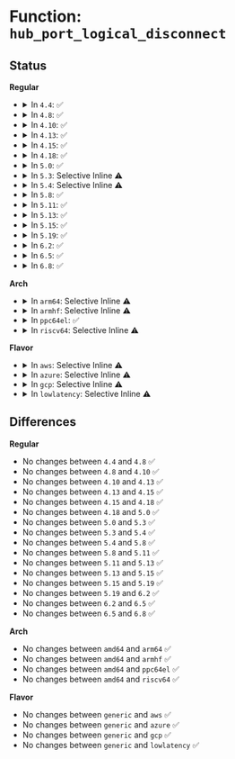 # Function: <code>hub_port_logical_disconnect</code>

## Status
<b>Regular</b>
<ul>
<li>
<details>
<summary>In <code>4.4</code>: ✅</summary>

```c
void hub_port_logical_disconnect(struct usb_hub *hub, int port1);
```

**Collision:** Unique Static

**Inline:** No

**Transformation:** False

**Instances:**

```
In drivers/usb/core/hub.c (ffffffff81605940)
Location: drivers/usb/core/hub.c:986
Inline: False
Direct callers:
  - drivers/usb/core/hub.c:usb_reset_and_verify_device
  - drivers/usb/core/hub.c:usb_remove_device
  - drivers/usb/core/hub.c:usb_port_resume
```
**Symbols:**

```
ffffffff81605940-ffffffff816059df: hub_port_logical_disconnect (STB_LOCAL)
```
</details>
</li>
<li>
<details>
<summary>In <code>4.8</code>: ✅</summary>

```c
void hub_port_logical_disconnect(struct usb_hub *hub, int port1);
```

**Collision:** Unique Static

**Inline:** No

**Transformation:** False

**Instances:**

```
In drivers/usb/core/hub.c (ffffffff816656f0)
Location: drivers/usb/core/hub.c:988
Inline: False
Direct callers:
  - drivers/usb/core/hub.c:usb_reset_and_verify_device
  - drivers/usb/core/hub.c:usb_port_resume
  - drivers/usb/core/hub.c:usb_remove_device
```
**Symbols:**

```
ffffffff816656f0-ffffffff81665774: hub_port_logical_disconnect (STB_LOCAL)
```
</details>
</li>
<li>
<details>
<summary>In <code>4.10</code>: ✅</summary>

```c
void hub_port_logical_disconnect(struct usb_hub *hub, int port1);
```

**Collision:** Unique Static

**Inline:** No

**Transformation:** False

**Instances:**

```
In drivers/usb/core/hub.c (ffffffff81693170)
Location: drivers/usb/core/hub.c:909
Inline: False
Direct callers:
  - drivers/usb/core/hub.c:usb_reset_and_verify_device
  - drivers/usb/core/hub.c:usb_port_resume
  - drivers/usb/core/hub.c:usb_remove_device
```
**Symbols:**

```
ffffffff81693170-ffffffff816931f4: hub_port_logical_disconnect (STB_LOCAL)
```
</details>
</li>
<li>
<details>
<summary>In <code>4.13</code>: ✅</summary>

```c
void hub_port_logical_disconnect(struct usb_hub *hub, int port1);
```

**Collision:** Unique Static

**Inline:** No

**Transformation:** False

**Instances:**

```
In drivers/usb/core/hub.c (ffffffff816a8800)
Location: drivers/usb/core/hub.c:918
Inline: False
Direct callers:
  - drivers/usb/core/hub.c:usb_reset_and_verify_device
  - drivers/usb/core/hub.c:usb_port_resume
  - drivers/usb/core/hub.c:usb_remove_device
```
**Symbols:**

```
ffffffff816a8800-ffffffff816a8884: hub_port_logical_disconnect (STB_LOCAL)
```
</details>
</li>
<li>
<details>
<summary>In <code>4.15</code>: ✅</summary>

```c
void hub_port_logical_disconnect(struct usb_hub *hub, int port1);
```

**Collision:** Unique Static

**Inline:** No

**Transformation:** False

**Instances:**

```
In drivers/usb/core/hub.c (ffffffff81713c00)
Location: drivers/usb/core/hub.c:918
Inline: False
Direct callers:
  - drivers/usb/core/hub.c:usb_reset_and_verify_device
  - drivers/usb/core/hub.c:usb_port_resume
  - drivers/usb/core/hub.c:usb_remove_device
```
**Symbols:**

```
ffffffff81713c00-ffffffff81713c84: hub_port_logical_disconnect (STB_LOCAL)
```
</details>
</li>
<li>
<details>
<summary>In <code>4.18</code>: ✅</summary>

```c
void hub_port_logical_disconnect(struct usb_hub *hub, int port1);
```

**Collision:** Unique Static

**Inline:** No

**Transformation:** False

**Instances:**

```
In drivers/usb/core/hub.c (ffffffff81752970)
Location: drivers/usb/core/hub.c:926
Inline: False
Direct callers:
  - drivers/usb/core/hub.c:usb_reset_and_verify_device
  - drivers/usb/core/hub.c:usb_port_resume
  - drivers/usb/core/hub.c:usb_remove_device
```
**Symbols:**

```
ffffffff81752970-ffffffff817529f4: hub_port_logical_disconnect (STB_LOCAL)
```
</details>
</li>
<li>
<details>
<summary>In <code>5.0</code>: ✅</summary>

```c
void hub_port_logical_disconnect(struct usb_hub *hub, int port1);
```

**Collision:** Unique Static

**Inline:** No

**Transformation:** False

**Instances:**

```
In drivers/usb/core/hub.c (ffffffff81776df0)
Location: drivers/usb/core/hub.c:927
Inline: False
Direct callers:
  - drivers/usb/core/hub.c:usb_reset_and_verify_device
  - drivers/usb/core/hub.c:usb_port_resume
  - drivers/usb/core/hub.c:usb_remove_device
```
**Symbols:**

```
ffffffff81776df0-ffffffff81776e74: hub_port_logical_disconnect (STB_LOCAL)
```
</details>
</li>
<li>
<details>
<summary>In <code>5.3</code>: Selective Inline ⚠️</summary>

```c
void hub_port_logical_disconnect(struct usb_hub *hub, int port1);
```

**Collision:** Unique Static

**Inline:** Selective

**Transformation:** False

**Instances:**

```
In drivers/usb/core/hub.c (ffffffff817b4e90)
Location: drivers/usb/core/hub.c:954
Inline: True
Direct callers:
  - drivers/usb/core/hub.c:usb_reset_and_verify_device
  - drivers/usb/core/hub.c:usb_port_resume
  - drivers/usb/core/hub.c:usb_remove_device
```
**Symbols:**

```
ffffffff817b4e90-ffffffff817b4f18: hub_port_logical_disconnect (STB_LOCAL)
```
</details>
</li>
<li>
<details>
<summary>In <code>5.4</code>: Selective Inline ⚠️</summary>

```c
void hub_port_logical_disconnect(struct usb_hub *hub, int port1);
```

**Collision:** Unique Static

**Inline:** Selective

**Transformation:** False

**Instances:**

```
In drivers/usb/core/hub.c (ffffffff817e55c0)
Location: drivers/usb/core/hub.c:956
Inline: True
Direct callers:
  - drivers/usb/core/hub.c:usb_reset_and_verify_device
  - drivers/usb/core/hub.c:usb_port_resume
  - drivers/usb/core/hub.c:usb_remove_device
```
**Symbols:**

```
ffffffff817e55c0-ffffffff817e5648: hub_port_logical_disconnect (STB_LOCAL)
```
</details>
</li>
<li>
<details>
<summary>In <code>5.8</code>: ✅</summary>

```c
void hub_port_logical_disconnect(struct usb_hub *hub, int port1);
```

**Collision:** Unique Static

**Inline:** No

**Transformation:** False

**Instances:**

```
In drivers/usb/core/hub.c (ffffffff818b4730)
Location: drivers/usb/core/hub.c:958
Inline: False
Direct callers:
  - drivers/usb/core/hub.c:usb_reset_and_verify_device
  - drivers/usb/core/hub.c:usb_port_resume
  - drivers/usb/core/hub.c:usb_remove_device
```
**Symbols:**

```
ffffffff818b4730-ffffffff818b47af: hub_port_logical_disconnect (STB_LOCAL)
```
</details>
</li>
<li>
<details>
<summary>In <code>5.11</code>: ✅</summary>

```c
void hub_port_logical_disconnect(struct usb_hub *hub, int port1);
```

**Collision:** Unique Static

**Inline:** No

**Transformation:** False

**Instances:**

```
In drivers/usb/core/hub.c (ffffffff818c3090)
Location: drivers/usb/core/hub.c:958
Inline: False
Direct callers:
  - drivers/usb/core/hub.c:usb_reset_and_verify_device
  - drivers/usb/core/hub.c:usb_port_resume
  - drivers/usb/core/hub.c:usb_remove_device
```
**Symbols:**

```
ffffffff818c3090-ffffffff818c310f: hub_port_logical_disconnect (STB_LOCAL)
```
</details>
</li>
<li>
<details>
<summary>In <code>5.13</code>: ✅</summary>

```c
void hub_port_logical_disconnect(struct usb_hub *hub, int port1);
```

**Collision:** Unique Static

**Inline:** No

**Transformation:** False

**Instances:**

```
In drivers/usb/core/hub.c (ffffffff818a6160)
Location: drivers/usb/core/hub.c:965
Inline: False
Direct callers:
  - drivers/usb/core/hub.c:usb_reset_and_verify_device
  - drivers/usb/core/hub.c:usb_port_resume
  - drivers/usb/core/hub.c:usb_remove_device
```
**Symbols:**

```
ffffffff818a6160-ffffffff818a61df: hub_port_logical_disconnect (STB_LOCAL)
```
</details>
</li>
<li>
<details>
<summary>In <code>5.15</code>: ✅</summary>

```c
void hub_port_logical_disconnect(struct usb_hub *hub, int port1);
```

**Collision:** Unique Static

**Inline:** No

**Transformation:** False

**Instances:**

```
In drivers/usb/core/hub.c (ffffffff8193afc0)
Location: drivers/usb/core/hub.c:965
Inline: False
Direct callers:
  - drivers/usb/core/hub.c:usb_reset_and_verify_device
  - drivers/usb/core/hub.c:usb_port_resume
  - drivers/usb/core/hub.c:usb_remove_device
```
**Symbols:**

```
ffffffff8193afc0-ffffffff8193b03c: hub_port_logical_disconnect (STB_LOCAL)
```
</details>
</li>
<li>
<details>
<summary>In <code>5.19</code>: ✅</summary>

```c
void hub_port_logical_disconnect(struct usb_hub *hub, int port1);
```

**Collision:** Unique Static

**Inline:** No

**Transformation:** False

**Instances:**

```
In drivers/usb/core/hub.c (ffffffff81a92bc0)
Location: drivers/usb/core/hub.c:965
Inline: False
Direct callers:
  - drivers/usb/core/hub.c:usb_reset_and_verify_device
  - drivers/usb/core/hub.c:usb_port_resume
  - drivers/usb/core/hub.c:usb_remove_device
```
**Symbols:**

```
ffffffff81a92bc0-ffffffff81a92c54: hub_port_logical_disconnect (STB_LOCAL)
```
</details>
</li>
<li>
<details>
<summary>In <code>6.2</code>: ✅</summary>

```c
void hub_port_logical_disconnect(struct usb_hub *hub, int port1);
```

**Collision:** Unique Static

**Inline:** No

**Transformation:** False

**Instances:**

```
In drivers/usb/core/hub.c (ffffffff81c14d90)
Location: drivers/usb/core/hub.c:969
Inline: False
Direct callers:
  - drivers/usb/core/hub.c:usb_reset_and_verify_device
  - drivers/usb/core/hub.c:usb_port_resume
  - drivers/usb/core/hub.c:usb_remove_device
```
**Symbols:**

```
ffffffff81c14d90-ffffffff81c14dfc: hub_port_logical_disconnect (STB_LOCAL)
```
</details>
</li>
<li>
<details>
<summary>In <code>6.5</code>: ✅</summary>

```c
void hub_port_logical_disconnect(struct usb_hub *hub, int port1);
```

**Collision:** Unique Static

**Inline:** No

**Transformation:** False

**Instances:**

```
In drivers/usb/core/hub.c (ffffffff81c7bb90)
Location: drivers/usb/core/hub.c:969
Inline: False
Direct callers:
  - drivers/usb/core/hub.c:usb_reset_and_verify_device
  - drivers/usb/core/hub.c:usb_port_resume
  - drivers/usb/core/hub.c:usb_remove_device
```
**Symbols:**

```
ffffffff81c7bb90-ffffffff81c7bbfc: hub_port_logical_disconnect (STB_LOCAL)
```
</details>
</li>
<li>
<details>
<summary>In <code>6.8</code>: ✅</summary>

```c
void hub_port_logical_disconnect(struct usb_hub *hub, int port1);
```

**Collision:** Unique Static

**Inline:** No

**Transformation:** False

**Instances:**

```
In drivers/usb/core/hub.c (ffffffff81d307e0)
Location: drivers/usb/core/hub.c:989
Inline: False
Direct callers:
  - drivers/usb/core/hub.c:usb_reset_and_verify_device
  - drivers/usb/core/hub.c:usb_port_resume
  - drivers/usb/core/hub.c:usb_remove_device
```
**Symbols:**

```
ffffffff81d307e0-ffffffff81d3084c: hub_port_logical_disconnect (STB_LOCAL)
```
</details>
</li>
</ul>
<b>Arch</b>
<ul>
<li>
<details>
<summary>In <code>arm64</code>: Selective Inline ⚠️</summary>

```c
void hub_port_logical_disconnect(struct usb_hub *hub, int port1);
```

**Collision:** Unique Static

**Inline:** Selective

**Transformation:** False

**Instances:**

```
In drivers/usb/core/hub.c (ffff800010a143f0)
Location: drivers/usb/core/hub.c:956
Inline: True
Direct callers:
  - drivers/usb/core/hub.c:usb_reset_and_verify_device
  - drivers/usb/core/hub.c:usb_port_resume
  - drivers/usb/core/hub.c:usb_remove_device
```
**Symbols:**

```
ffff800010a143f0-ffff800010a144ac: hub_port_logical_disconnect (STB_LOCAL)
```
</details>
</li>
<li>
<details>
<summary>In <code>armhf</code>: Selective Inline ⚠️</summary>

```c
void hub_port_logical_disconnect(struct usb_hub *hub, int port1);
```

**Collision:** Unique Static

**Inline:** Selective

**Transformation:** False

**Instances:**

```
In drivers/usb/core/hub.c (c0aec4a4)
Location: drivers/usb/core/hub.c:956
Inline: True
Direct callers:
  - drivers/usb/core/hub.c:usb_reset_and_verify_device
  - drivers/usb/core/hub.c:usb_port_resume
  - drivers/usb/core/hub.c:usb_remove_device
```
**Symbols:**

```
c0aec4a4-c0aec538: hub_port_logical_disconnect (STB_LOCAL)
```
</details>
</li>
<li>
<details>
<summary>In <code>ppc64el</code>: ✅</summary>

```c
void hub_port_logical_disconnect(struct usb_hub *hub, int port1);
```

**Collision:** Unique Static

**Inline:** No

**Transformation:** False

**Instances:**

```
In drivers/usb/core/hub.c (c000000000acc210)
Location: drivers/usb/core/hub.c:956
Inline: False
Direct callers:
  - drivers/usb/core/hub.c:usb_reset_and_verify_device
  - drivers/usb/core/hub.c:usb_port_resume
  - drivers/usb/core/hub.c:usb_remove_device
```
**Symbols:**

```
c000000000acc210-c000000000acc30c: hub_port_logical_disconnect (STB_LOCAL)
```
</details>
</li>
<li>
<details>
<summary>In <code>riscv64</code>: Selective Inline ⚠️</summary>

```c
void hub_port_logical_disconnect(struct usb_hub *hub, int port1);
```

**Collision:** Unique Static

**Inline:** Selective

**Transformation:** False

**Instances:**

```
In drivers/usb/core/hub.c (ffffffe0006394ba)
Location: drivers/usb/core/hub.c:956
Inline: True
Direct callers:
  - drivers/usb/core/hub.c:usb_reset_and_verify_device
  - drivers/usb/core/hub.c:usb_port_resume
  - drivers/usb/core/hub.c:usb_remove_device
```
**Symbols:**

```
ffffffe0006394ba-ffffffe000639574: hub_port_logical_disconnect (STB_LOCAL)
```
</details>
</li>
</ul>
<b>Flavor</b>
<ul>
<li>
<details>
<summary>In <code>aws</code>: Selective Inline ⚠️</summary>

```c
void hub_port_logical_disconnect(struct usb_hub *hub, int port1);
```

**Collision:** Unique Static

**Inline:** Selective

**Transformation:** False

**Instances:**

```
In drivers/usb/core/hub.c (ffffffff8179d9a0)
Location: drivers/usb/core/hub.c:956
Inline: True
Direct callers:
  - drivers/usb/core/hub.c:usb_reset_and_verify_device
  - drivers/usb/core/hub.c:usb_port_resume
  - drivers/usb/core/hub.c:usb_remove_device
```
**Symbols:**

```
ffffffff8179d9a0-ffffffff8179da28: hub_port_logical_disconnect (STB_LOCAL)
```
</details>
</li>
<li>
<details>
<summary>In <code>azure</code>: Selective Inline ⚠️</summary>

```c
void hub_port_logical_disconnect(struct usb_hub *hub, int port1);
```

**Collision:** Unique Static

**Inline:** Selective

**Transformation:** False

**Instances:**

```
In drivers/usb/core/hub.c (ffffffff8178f620)
Location: drivers/usb/core/hub.c:956
Inline: True
Direct callers:
  - drivers/usb/core/hub.c:usb_reset_and_verify_device
  - drivers/usb/core/hub.c:usb_port_resume
  - drivers/usb/core/hub.c:usb_remove_device
```
**Symbols:**

```
ffffffff8178f620-ffffffff8178f6a8: hub_port_logical_disconnect (STB_LOCAL)
```
</details>
</li>
<li>
<details>
<summary>In <code>gcp</code>: Selective Inline ⚠️</summary>

```c
void hub_port_logical_disconnect(struct usb_hub *hub, int port1);
```

**Collision:** Unique Static

**Inline:** Selective

**Transformation:** False

**Instances:**

```
In drivers/usb/core/hub.c (ffffffff817da440)
Location: drivers/usb/core/hub.c:956
Inline: True
Direct callers:
  - drivers/usb/core/hub.c:usb_reset_and_verify_device
  - drivers/usb/core/hub.c:usb_port_resume
  - drivers/usb/core/hub.c:usb_remove_device
```
**Symbols:**

```
ffffffff817da440-ffffffff817da4c8: hub_port_logical_disconnect (STB_LOCAL)
```
</details>
</li>
<li>
<details>
<summary>In <code>lowlatency</code>: Selective Inline ⚠️</summary>

```c
void hub_port_logical_disconnect(struct usb_hub *hub, int port1);
```

**Collision:** Unique Static

**Inline:** Selective

**Transformation:** False

**Instances:**

```
In drivers/usb/core/hub.c (ffffffff817f46d0)
Location: drivers/usb/core/hub.c:956
Inline: True
Direct callers:
  - drivers/usb/core/hub.c:usb_reset_and_verify_device
  - drivers/usb/core/hub.c:usb_port_resume
  - drivers/usb/core/hub.c:usb_remove_device
```
**Symbols:**

```
ffffffff817f46d0-ffffffff817f4758: hub_port_logical_disconnect (STB_LOCAL)
```
</details>
</li>
</ul>

## Differences
<b>Regular</b>
<ul>
<li>
No changes between <code>4.4</code> and <code>4.8</code> ✅
</li>
<li>
No changes between <code>4.8</code> and <code>4.10</code> ✅
</li>
<li>
No changes between <code>4.10</code> and <code>4.13</code> ✅
</li>
<li>
No changes between <code>4.13</code> and <code>4.15</code> ✅
</li>
<li>
No changes between <code>4.15</code> and <code>4.18</code> ✅
</li>
<li>
No changes between <code>4.18</code> and <code>5.0</code> ✅
</li>
<li>
No changes between <code>5.0</code> and <code>5.3</code> ✅
</li>
<li>
No changes between <code>5.3</code> and <code>5.4</code> ✅
</li>
<li>
No changes between <code>5.4</code> and <code>5.8</code> ✅
</li>
<li>
No changes between <code>5.8</code> and <code>5.11</code> ✅
</li>
<li>
No changes between <code>5.11</code> and <code>5.13</code> ✅
</li>
<li>
No changes between <code>5.13</code> and <code>5.15</code> ✅
</li>
<li>
No changes between <code>5.15</code> and <code>5.19</code> ✅
</li>
<li>
No changes between <code>5.19</code> and <code>6.2</code> ✅
</li>
<li>
No changes between <code>6.2</code> and <code>6.5</code> ✅
</li>
<li>
No changes between <code>6.5</code> and <code>6.8</code> ✅
</li>
</ul>
<b>Arch</b>
<ul>
<li>
No changes between <code>amd64</code> and <code>arm64</code> ✅
</li>
<li>
No changes between <code>amd64</code> and <code>armhf</code> ✅
</li>
<li>
No changes between <code>amd64</code> and <code>ppc64el</code> ✅
</li>
<li>
No changes between <code>amd64</code> and <code>riscv64</code> ✅
</li>
</ul>
<b>Flavor</b>
<ul>
<li>
No changes between <code>generic</code> and <code>aws</code> ✅
</li>
<li>
No changes between <code>generic</code> and <code>azure</code> ✅
</li>
<li>
No changes between <code>generic</code> and <code>gcp</code> ✅
</li>
<li>
No changes between <code>generic</code> and <code>lowlatency</code> ✅
</li>
</ul>
